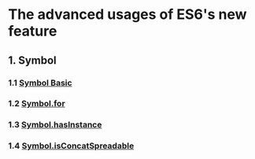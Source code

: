 # The advanced usages of ES6's new feature
## 1. Symbol
### 1.1 [Symbol Basic](./blob/master/Symbol/basic-using.js)
### 1.2 [Symbol.for](./blob/master/Symbol/basic-using.js)
### 1.3 [Symbol.hasInstance](./blob/master/Symbol/symbol-hasinstance.js)
### 1.4 [Symbol.isConcatSpreadable](./blob/master/Symbol/symbol-isConcatSpreadable.js)
